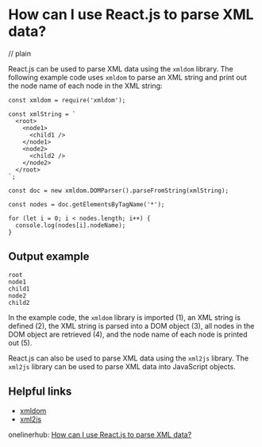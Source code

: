 # How can I use React.js to parse XML data?
// plain

React.js can be used to parse XML data using the `xmldom` library. The following example code uses `xmldom` to parse an XML string and print out the node name of each node in the XML string:

```
const xmldom = require('xmldom');

const xmlString = `
  <root>
    <node1>
      <child1 />
    </node1>
    <node2>
      <child2 />
    </node2>
  </root>
`;

const doc = new xmldom.DOMParser().parseFromString(xmlString);

const nodes = doc.getElementsByTagName('*');

for (let i = 0; i < nodes.length; i++) {
  console.log(nodes[i].nodeName);
}
```

## Output example

```
root
node1
child1
node2
child2
```

In the example code, the `xmldom` library is imported (1), an XML string is defined (2), the XML string is parsed into a DOM object (3), all nodes in the DOM object are retrieved (4), and the node name of each node is printed out (5).

React.js can also be used to parse XML data using the `xml2js` library. The `xml2js` library can be used to parse XML data into JavaScript objects.

## Helpful links

- [xmldom](https://www.npmjs.com/package/xmldom)
- [xml2js](https://www.npmjs.com/package/xml2js)

onelinerhub: [How can I use React.js to parse XML data?](https://onelinerhub.com/reactjs/how-can-i-use-react-js-to-parse-xml-data)